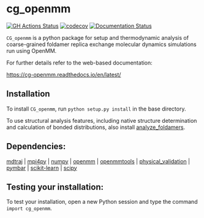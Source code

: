 cg_openmm
==============================
[//]: # (Badges)
[![GH Actions Status](https://github.com/shirtsgroup/cg_openmm/workflows/CI/badge.svg)](https://github.com/shirtsgroup/cg_openmm/actions?query=branch%3Amaster)
[![codecov](https://codecov.io/gh/shirtsgroup/cg_openmm/branch/master/graph/badge.svg)](https://codecov.io/gh/shirtsgroup/cg_openmm/branch/master)
[![Documentation Status](https://readthedocs.org/projects/cg-openmm/badge/?version=latest)](https://cg-openmm.readthedocs.io/en/latest/?badge=latest)

`CG_openmm` is a python package for setup and thermodynamic analysis of coarse-grained foldamer replica exchange molecular dynamics simulations run using OpenMM.

For further details refer to the web-based documentation:

https://cg-openmm.readthedocs.io/en/latest/

## Installation
To install `CG_openmm`, run `python setup.py install` in the base directory.

To use structural analysis features, including native structure determination and calculation of bonded distributions, also install [analyze_foldamers](https://github.com/shirtsgroup/analyze_foldamers).

## Dependencies:

[mdtraj](https://mdtraj.org/1.9.4/index.html) | [mpi4py](https://mpi4py.readthedocs.io/en/stable/) | [numpy](https://numpy.org) | [openmm](http://openmm.org/) | [openmmtools](https://openmmtools.readthedocs.io/en/latest/) | [physical_validation](https://physical-validation.readthedocs.io/en/latest/index.html) | [pymbar](https://pymbar.readthedocs.io/en/master/) | [scikit-learn](https://scikit-learn.org/stable/index.html) | [scipy](https://scipy.org) 

## Testing your installation:

To test your installation, open a new Python session and type the command `import cg_openmm`.
